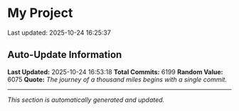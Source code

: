 # My Project


Last updated: 2025-10-24 16:25:37






























































































































































































































































































































































































































































































































































































































































































































































































































































































































































































































































































































































































































































































































































































































































































































































































































































































































































































































































































































































































































































































































































































































































































































































































































































































































































































































































































































































































































































































































































































































































































































































































































































































































































































































































































































































































































































































































































































































































































































































































































































































































































































































































































































































































































































































































































































































































































































































































































































































































































































































































































































































































































































































































































































































































































































































































































































































































































































































































































































































































































































































































































































































































































































































































































































































































































































































































































































































































































































## Auto-Update Information

**Last Updated:** 2025-10-24 16:53:18
**Total Commits:** 6199
**Random Value:** 6075
**Quote:** _The journey of a thousand miles begins with a single commit._

---
_This section is automatically generated and updated._